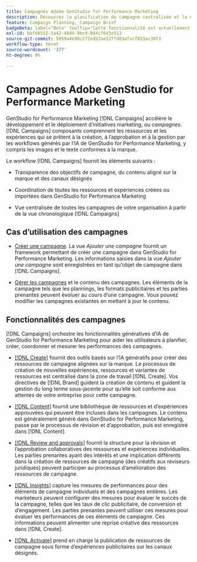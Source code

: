 ```yaml
---
title: Campagnes Adobe GenStudio for Performance Marketing
description: Découvrez la planification de campagne centralisée et la création de résumés de campagne.
feature: Campaign Planning, Campaign Brief
badgeBeta: label="Beta" tooltip="Cette fonctionnalité est actuellement disponible dans Beta, de sorte que certaines d’entre elles peuvent être limitées ou susceptibles d’être modifiées."
exl-id: bbf66552-5a42-48d4-9bcd-944cf643e513
source-git-commit: 5059a4e98c272ed53ae12ffd83afacf833ac30f3
workflow-type: tm+mt
source-wordcount: '377'
ht-degree: 0%

---
```


# Campagnes Adobe GenStudio for Performance Marketing

GenStudio for Performance Marketing [!DNL Campaigns] accélère le développement et le déploiement d’initiatives marketing, ou _campagnes_. [!DNL Campaigns] composants comprennent les ressources et les expériences qui se prêtent à la création, à l’approbation et à la gestion par les workflows générés par l’IA de GenStudio for Performance Marketing, y compris les images et le texte conformes à la marque.

Le workflow [!DNL Campaigns] fournit les éléments suivants :

* Transparence des objectifs de campagne, du contenu aligné sur la marque et des canaux désignés

* Coordination de toutes les ressources et expériences créées ou importées dans GenStudio for Performance Marketing

* Vue centralisée de toutes les campagnes de votre organisation à partir de la vue chronologique [!DNL Campaigns]

## Cas d’utilisation des campagnes

* [Créer une campagne](create-campaign.md). La vue _Ajouter une campagne_ fournit un framework permettant de créer une campagne dans GenStudio for Performance Marketing. Les informations saisies dans la vue _Ajouter une campagne_ sont enregistrées en tant qu&#39;objet de campagne dans [!DNL Campaigns].

* [Gérer les campagnes](manage-campaign.md) et le contenu des campagnes. Les éléments de la campagne tels que les plannings, les formats publicitaires et les parties prenantes peuvent évoluer au cours d’une campagne. Vous pouvez modifier les campagnes existantes en mettant à jour le contenu.

## Fonctionnalités des campagnes

[!DNL Campaigns] orchestre les fonctionnalités génératives d’IA de GenStudio for Performance Marketing pour aider les utilisateurs à planifier, créer, coordonner et mesurer les performances des campagnes.

* [[!DNL Create]](/help/user-guide/create/overview.md) fournit des outils basés sur l’IA génératifs pour créer des ressources de campagne alignées sur la marque. Le processus de création de nouvelles expériences, ressources et variantes de ressources est centralisé dans la zone de travail [!DNL Create]. Vos directives de [!DNL Brand] guident la création de contenu et guident la gestion du long terme sous-jacente pour qu’elle soit conforme aux attentes de votre entreprise pour cette campagne.

* [[!DNL Content]](/help/user-guide/content/overview.md) fournit une bibliothèque de ressources et d’expériences approuvées qui peuvent être incluses dans les campagnes. Le contenu est généralement généré dans GenStudio for Performance Marketing, passe par le processus de révision et d’approbation, puis est enregistré dans [!DNL Content].

* [[!DNL Review and approvals]](/help/user-guide/approvals/overview.md) fournit la structure pour la révision et l’approbation collaboratives des ressources et expériences individuelles. Les parties prenantes ayant des intérêts et une implication différents dans la création de ressources de campagne (des créatifs aux réviseurs juridiques) peuvent participer au processus d’amélioration des ressources de campagne.

* [[!DNL Insights]](/help/user-guide/insights/overview.md) capture les mesures de performances pour des éléments de campagne individuels et des campagnes entières. Les marketeurs peuvent configurer des mesures pour évaluer le succès de la campagne, telles que les taux de clic publicitaire, de conversion et d’engagement. Les parties prenantes peuvent utiliser ces mesures pour évaluer les performances de ces éléments de campagne. Ces informations peuvent alimenter une reprise créative des ressources dans [!DNL Create].

* [[!DNL Activate]](/help/user-guide/activation/overview.md) prend en charge la publication de ressources de campagne sous forme d’expériences publicitaires sur les canaux désignés.
